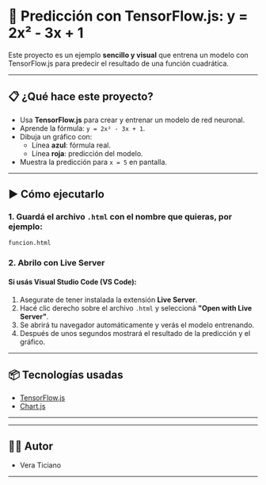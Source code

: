 
# 🧠 Predicción con TensorFlow.js: y = 2x² - 3x + 1

Este proyecto es un ejemplo **sencillo y visual** que entrena un modelo con TensorFlow.js para predecir el resultado de una función cuadrática.

---

## 📋 ¿Qué hace este proyecto?

- Usa **TensorFlow.js** para crear y entrenar un modelo de red neuronal.
- Aprende la fórmula: `y = 2x² - 3x + 1`.
- Dibuja un gráfico con:
  - Línea **azul**: fórmula real.
  - Línea **roja**: predicción del modelo.
- Muestra la predicción para `x = 5` en pantalla.

---

## ▶️ Cómo ejecutarlo

### 1. Guardá el archivo `.html` con el nombre que quieras, por ejemplo:

```
funcion.html
```

### 2. Abrilo con Live Server

#### Si usás Visual Studio Code (VS Code):

1. Asegurate de tener instalada la extensión **Live Server**.
2. Hacé clic derecho sobre el archivo `.html` y seleccioná **"Open with Live Server"**.
3. Se abrirá tu navegador automáticamente y verás el modelo entrenando.
4. Después de unos segundos mostrará el resultado de la predicción y el gráfico.

---

## 📦 Tecnologías usadas

- [TensorFlow.js](https://js.tensorflow.org/)
- [Chart.js](https://www.chartjs.org/)

---

---

## 👨‍💻 Autor

- Vera Ticiano

---